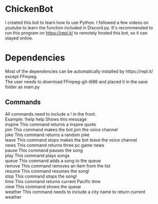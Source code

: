 # ChickenBot

I created this bot to learn how to use Python. I followed a few videos on youtube to learn the function included in Discord.py. It's recommended to run this program on https://repl.it/ to remotely hosted this bot, so it can stayed online.



<h1>Dependencies</h1>
<p>
  Most of the dependencies can be automatically installed by https://repl.it/ except FFmpeg. <br>
  The user needs to download FFmpeg-git-i686 and placed it in the save folder as main.py
</p>
<h2>Commands</h2>
<p>
  All commands need to include a ! in the front. <br>
  Example: !help
      help    Shows this message <br>
      inspire This command returns a inspire quote <br>
      join    This command makes the bot join the voice channel <br>
      joke    This command returns a random joke  <br>
      leave   This command stops makes the bot leave the voice channel <br>
      news    This command returns three pc game news <br>
      pause   This command pauses the song <br>
      play    This command plays songs <br>
      queue   This command adds a song to the queue <br>
      remove  This command removes an item from the list <br>
      resume  This command resumes the song! <br>
      stop    This command stops the song! <br>
      time    This command returns current Pacific time  <br>
      view    This command shows the queue <br>
      weather This command needs to include a city name to return current weather <br>

</p>
      

